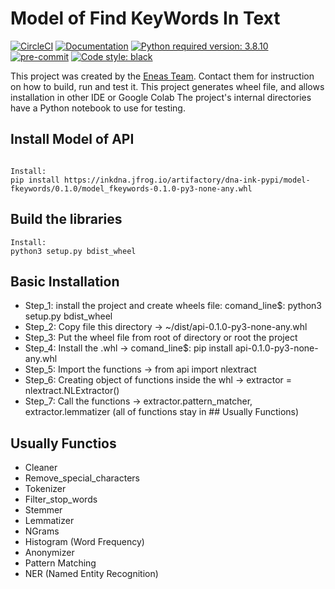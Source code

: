 # Model of Find KeyWords In Text

[![CircleCI](https://circleci.com/gh/dextra/myra-ink.svg?style=shield&circle-token=d542df20a7a8ea490e877575a5e1b196c8b6326b)](https://app.circleci.com/pipelines/github/EneasJr-Rodrigues/model_fkeywords)
[![Documentation](https://img.shields.io/badge/docs-0.0.8-orange.svg?style=flat-square)](https://docs-dna-core.dextra.com.br)
[![Python required version: 3.8.10](https://img.shields.io/badge/python-3.8.10-blue.svg?style=flat-square)](https://www.python.org/downloads/release/python-3810)
[![pre-commit](https://img.shields.io/badge/pre--commit-disabled-brightgreen?logo=pre-commit&logoColor=white)](https://github.com/pre-commit/pre-commit)
[![Code style: black](https://img.shields.io/badge/code%20style-black-000000.svg)](https://github.com/psf/black)

This project was created by the [Eneas Team](https://github.com/engineer-inks/model_fkeywords).
Contact them for instruction on how to build, run and test it.
This project generates wheel file, and allows installation in other IDE or Google Colab
The project's internal directories have a Python notebook to use for testing.

## Install Model of API

```shell

Install:
pip install https://inkdna.jfrog.io/artifactory/dna-ink-pypi/model-fkeywords/0.1.0/model_fkeywords-0.1.0-py3-none-any.whl

```

## Build the libraries

```shell
Install: 
python3 setup.py bdist_wheel
```

## Basic Installation

* Step_1: install the project and create wheels file: comand_line$: python3 setup.py bdist_wheel
* Step_2: Copy file this directory -> ~/dist/api-0.1.0-py3-none-any.whl
* Step_3: Put the wheel file from root of directory or root the project
* Step_4: Install the .whl -> comand_line$: pip install api-0.1.0-py3-none-any.whl
* Step_5: Import the functions -> from api import nlextract
* Step_6: Creating object of functions inside the whl -> extractor = nlextract.NLExtractor()
* Step_7: Call the functions -> extractor.pattern_matcher, extractor.lemmatizer (all of functions stay in ## Usually Functions)

## Usually Functios

* Cleaner
* Remove_special_characters
* Tokenizer
* Filter_stop_words
* Stemmer
* Lemmatizer
* NGrams
* Histogram (Word Frequency)
* Anonymizer
* Pattern Matching
* NER (Named Entity Recognition)
